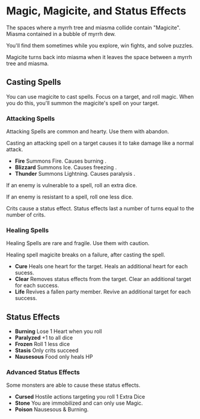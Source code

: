 # Magic, Magicite, and Status Effects

The spaces where a myrrh tree and miasma collide contain "Magicite". Miasma contained in a bubble of myrrh dew.

You'll find them sometimes while you explore, win fights, and solve puzzles.

Magicite turns back into miasma when it leaves the space between a myrrh tree and miasma.

## Casting Spells

You can use magicite to cast spells. Focus on a target, and roll magic. When you do this, you'll summon the magicite's spell on your target.

### Attacking Spells

Attacking Spells are common and hearty. Use them with abandon.

Casting an attacking spell on a target causes it to take damage like a normal attack.

-   **Fire** Summons Fire. Causes burning .
-   **Blizzard** Summons Ice. Causes freezing .
-   **Thunder** Summons Lightning. Causes paralysis .

If an enemy is vulnerable to a spell, roll an extra dice.

If an enemy is resistant to a spell, roll one less dice.

Crits cause a status effect. Status effects last a number of turns equal to the number of crits.

### Healing Spells

Healing Spells are rare and fragile. Use them with caution.

Healing spell magicite breaks on a failure, after casting the spell.

-   **Cure** Heals one heart for the target. Heals an additional heart for each sucess.
-   **Clear** Removes status effects from the target. Clear an additional target for each success.
-   **Life** Revives a fallen party member. Revive an additional target for each success.

## Status Effects

-   **Burning** Lose 1 Heart when you roll
-   **Paralyzed** +1 to all dice
-   **Frozen** Roll 1 less dice
-   **Stasis** Only crits succeed
-   **Nausesous** Food only heals HP

### Advanced Status Effects

Some monsters are able to cause these status effects.

-   **Cursed** Hostile actions targeting you roll 1 Extra Dice
-   **Stone** You are immobilized and can only use Magic.
-   **Poison** Nausesous & Burning.
